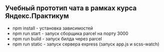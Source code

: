 ## Учебный прототип чата в рамках курса Яндекс.Практикум

- npm install - установка зависимостей
- npm run start - запуск сборщика parcel на порту 3000
- npm run build - запуск билда через parcel
- npm run static - запуск сервера express (запуск app.js и scss-watch)